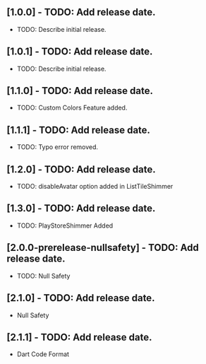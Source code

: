 ## [1.0.0] - TODO: Add release date.

- TODO: Describe initial release.

## [1.0.1] - TODO: Add release date.

- TODO: Describe initial release.

## [1.1.0] - TODO: Add release date.

- TODO: Custom Colors Feature added.

## [1.1.1] - TODO: Add release date.

- TODO: Typo error removed.

## [1.2.0] - TODO: Add release date.

- TODO: disableAvatar option added in ListTileShimmer

## [1.3.0] - TODO: Add release date.

- TODO: PlayStoreShimmer Added

## [2.0.0-prerelease-nullsafety] - TODO: Add release date.

- TODO: Null Safety

## [2.1.0] - TODO: Add release date.

- Null Safety

## [2.1.1] - TODO: Add release date.

- Dart Code Format
